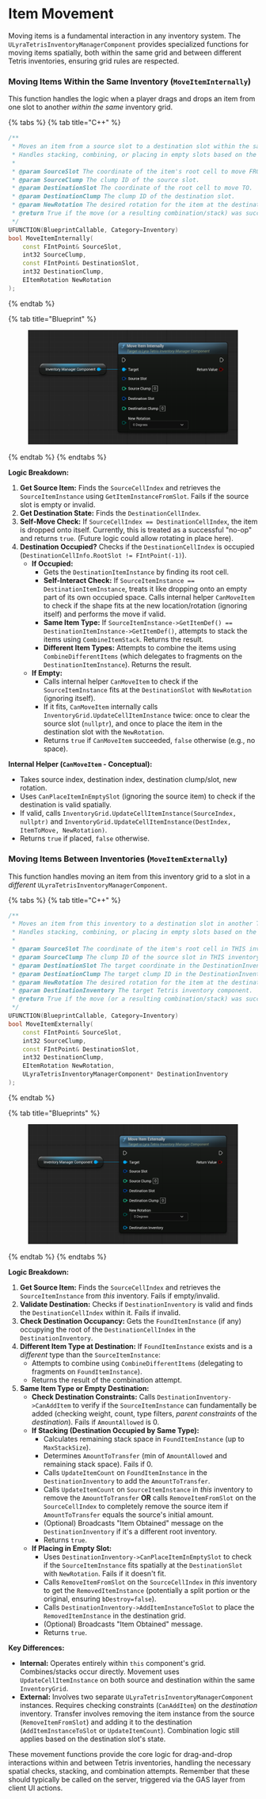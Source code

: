 # Item Movement

Moving items is a fundamental interaction in any inventory system. The `ULyraTetrisInventoryManagerComponent` provides specialized functions for moving items spatially, both within the same grid and between different Tetris inventories, ensuring grid rules are respected.

### Moving Items Within the Same Inventory (`MoveItemInternally`)

This function handles the logic when a player drags and drops an item from one slot to another _within the same_ inventory grid.

{% tabs %}
{% tab title="C++" %}
```cpp
/**
 * Moves an item from a source slot to a destination slot within the same inventory grid.
 * Handles stacking, combining, or placing in empty slots based on the destination.
 *
 * @param SourceSlot The coordinate of the item's root cell to move FROM.
 * @param SourceClump The clump ID of the source slot.
 * @param DestinationSlot The coordinate of the root cell to move TO.
 * @param DestinationClump The clump ID of the destination slot.
 * @param NewRotation The desired rotation for the item at the destination.
 * @return True if the move (or a resulting combination/stack) was successful, false otherwise.
 */
UFUNCTION(BlueprintCallable, Category=Inventory)
bool MoveItemInternally(
    const FIntPoint& SourceSlot,
    int32 SourceClump,
    const FIntPoint& DestinationSlot,
    int32 DestinationClump,
    EItemRotation NewRotation
);
```
{% endtab %}

{% tab title="Blueprint" %}
<figure><img src="../../../.gitbook/assets/image (27).png" alt=""><figcaption></figcaption></figure>
{% endtab %}
{% endtabs %}

**Logic Breakdown:**

1. **Get Source Item:** Finds the `SourceCellIndex` and retrieves the `SourceItemInstance` using `GetItemInstanceFromSlot`. Fails if the source slot is empty or invalid.
2. **Get Destination State:** Finds the `DestinationCellIndex`.
3. **Self-Move Check:** If `SourceCellIndex == DestinationCellIndex`, the item is dropped onto itself. Currently, this is treated as a successful "no-op" and returns `true`. (Future logic could allow rotating in place here).
4. **Destination Occupied?** Checks if the `DestinationCellIndex` is occupied (`DestinationCellInfo.RootSlot != FIntPoint(-1)`).
   * **If Occupied:**
     * Gets the `DestinationItemInstance` by finding its root cell.
     * **Self-Interact Check:** If `SourceItemInstance == DestinationItemInstance`, treats it like dropping onto an empty part of its own occupied space. Calls internal helper `CanMoveItem` to check if the shape fits at the new location/rotation (ignoring itself) and performs the move if valid.
     * **Same Item Type:** If `SourceItemInstance->GetItemDef() == DestinationItemInstance->GetItemDef()`, attempts to stack the items using `CombineItemStack`. Returns the result.
     * **Different Item Types:** Attempts to combine the items using `CombineDifferentItems` (which delegates to fragments on the `DestinationItemInstance`). Returns the result.
   * **If Empty:**
     * Calls internal helper `CanMoveItem` to check if the `SourceItemInstance` fits at the `DestinationSlot` with `NewRotation` (ignoring itself).
     * If it fits, `CanMoveItem` internally calls `InventoryGrid.UpdateCellItemInstance` twice: once to clear the source slot (`nullptr`), and once to place the item in the destination slot with the `NewRotation`.
     * Returns `true` if `CanMoveItem` succeeded, `false` otherwise (e.g., no space).

**Internal Helper (`CanMoveItem` - Conceptual):**

* Takes source index, destination index, destination clump/slot, new rotation.
* Uses `CanPlaceItemInEmptySlot` (ignoring the source item) to check if the destination is valid spatially.
* If valid, calls `InventoryGrid.UpdateCellItemInstance(SourceIndex, nullptr)` and `InventoryGrid.UpdateCellItemInstance(DestIndex, ItemToMove, NewRotation)`.
* Returns `true` if placed, `false` otherwise.

### Moving Items Between Inventories (`MoveItemExternally`)

This function handles moving an item from this inventory grid to a slot in a _different_ `ULyraTetrisInventoryManagerComponent`.

{% tabs %}
{% tab title="C++" %}
```cpp
/**
 * Moves an item from this inventory to a destination slot in another Tetris inventory.
 * Handles stacking, combining, or placing in empty slots based on the destination.
 *
 * @param SourceSlot The coordinate of the item's root cell in THIS inventory.
 * @param SourceClump The clump ID of the source slot in THIS inventory.
 * @param DestinationSlot The target coordinate in the DestinationInventory.
 * @param DestinationClump The target clump ID in the DestinationInventory.
 * @param NewRotation The desired rotation for the item at the destination.
 * @param DestinationInventory The target Tetris inventory component.
 * @return True if the move (or a resulting combination/stack) was successful, false otherwise.
 */
UFUNCTION(BlueprintCallable, Category=Inventory)
bool MoveItemExternally(
    const FIntPoint& SourceSlot,
    int32 SourceClump,
    const FIntPoint& DestinationSlot,
    int32 DestinationClump,
    EItemRotation NewRotation,
    ULyraTetrisInventoryManagerComponent* DestinationInventory
);
```
{% endtab %}

{% tab title="Blueprints" %}
<figure><img src="../../../.gitbook/assets/image (28).png" alt=""><figcaption></figcaption></figure>
{% endtab %}
{% endtabs %}

**Logic Breakdown:**

1. **Get Source Item:** Finds the `SourceCellIndex` and retrieves the `SourceItemInstance` from _this_ inventory. Fails if empty/invalid.
2. **Validate Destination:** Checks if `DestinationInventory` is valid and finds the `DestinationCellIndex` within it. Fails if invalid.
3. **Check Destination Occupancy:** Gets the `FoundItemInstance` (if any) occupying the root of the `DestinationCellIndex` in the `DestinationInventory`.
4. **Different Item Type at Destination:** If `FoundItemInstance` exists and is a _different_ type than the `SourceItemInstance`:
   * Attempts to combine using `CombineDifferentItems` (delegating to fragments on `FoundItemInstance`).
   * Returns the result of the combination attempt.
5. **Same Item Type or Empty Destination:**
   * **Check Destination Constraints:** Calls `DestinationInventory->CanAddItem` to verify if the `SourceItemInstance` can fundamentally be added (checking weight, count, type filters, _parent constraints_ of the _destination_). Fails if `AmountAllowed` is 0.
   * **If Stacking (Destination Occupied by Same Type):**
     * Calculates remaining stack space in `FoundItemInstance` (up to `MaxStackSize`).
     * Determines `AmountToTransfer` (min of `AmountAllowed` and remaining stack space). Fails if 0.
     * Calls `UpdateItemCount` on `FoundItemInstance` in the `DestinationInventory` to add the `AmountToTransfer`.
     * Calls `UpdateItemCount` on `SourceItemInstance` in _this_ inventory to remove the `AmountToTransfer` **OR** calls `RemoveItemFromSlot` on the `SourceCellIndex` to completely remove the source item if `AmountToTransfer` equals the source's initial amount.
     * (Optional) Broadcasts "Item Obtained" message on the `DestinationInventory` if it's a different root inventory.
     * Returns `true`.
   * **If Placing in Empty Slot:**
     * Uses `DestinationInventory->CanPlaceItemInEmptySlot` to check if the `SourceItemInstance` fits spatially at the `DestinationSlot` with `NewRotation`. Fails if it doesn't fit.
     * Calls `RemoveItemFromSlot` on the `SourceCellIndex` in _this_ inventory to get the `RemovedItemInstance` (potentially a split portion or the original, ensuring `bDestroy=false`).
     * Calls `DestinationInventory->AddItemInstanceToSlot` to place the `RemovedItemInstance` in the destination grid.
     * (Optional) Broadcasts "Item Obtained" message.
     * Returns `true`.

**Key Differences:**

* **Internal:** Operates entirely within `this` component's grid. Combines/stacks occur directly. Movement uses `UpdateCellItemInstance` on both source and destination within the same `InventoryGrid`.
* **External:** Involves two separate `ULyraTetrisInventoryManagerComponent` instances. Requires checking constraints (`CanAddItem`) on the _destination_ inventory. Transfer involves removing the item instance from the source (`RemoveItemFromSlot`) and adding it to the destination (`AddItemInstanceToSlot` or `UpdateItemCount`). Combination logic still applies based on the destination slot's state.

These movement functions provide the core logic for drag-and-drop interactions within and between Tetris inventories, handling the necessary spatial checks, stacking, and combination attempts. Remember that these should typically be called on the server, triggered via the GAS layer from client UI actions.
